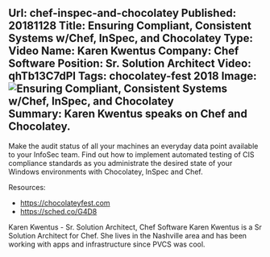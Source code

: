 Url: chef-inspec-and-chocolatey
Published: 20181128
Title: Ensuring Compliant, Consistent Systems w/Chef, InSpec, and Chocolatey
Type: Video
Name: Karen Kwentus
Company: Chef Software
Position: Sr. Solution Architect
Video: qhTb13C7dPI
Tags: chocolatey-fest 2018
Image: <img src="/content/images/videos/Karen-Kwentus-ChocolateyFest-2018.jpg" alt="Ensuring Compliant, Consistent Systems w/Chef, InSpec, and Chocolatey" title="Ensuring Compliant, Consistent Systems w/Chef, InSpec, and Chocolatey" />
Summary: Karen Kwentus speaks on Chef and Chocolatey.
---
Make the audit status of all your machines an everyday data point available to your InfoSec team. Find out how to implement automated testing of CIS compliance standards as you administrate the desired state of your Windows environments with Chocolatey, InSpec and Chef.

Resources:
* https://chocolateyfest.com
* https://sched.co/G4D8

Karen Kwentus - Sr. Solution Architect, Chef Software
Karen Kwentus is a Sr Solution Architect for Chef. She lives in the Nashville area and has been working with apps and infrastructure since PVCS was cool.